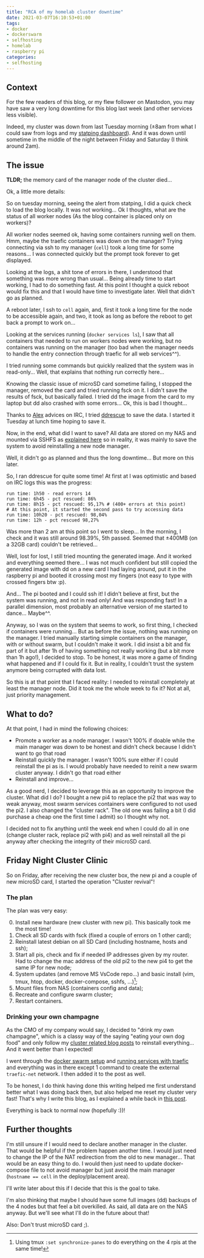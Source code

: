 ```yaml
---
title: "RCA of my homelab cluster downtime"
date: 2021-03-07T16:10:53+01:00
tags:
- docker
- dockerswarm
- selfhosting
- homelab
- raspberry pi
categories:
- selfhosting
---
```


## Context

For the few readers of this blog, or my flew follower on Mastodon, you may have saw a very long downtime for this blog last week (and other services less visible).

Indeed, my cluster was down from last Tuesday morning (±8am from what I could saw from logs and my [statping dashboard](/2020/04/28/my-home-lab-2020-part-5-external-application-status-with-statping/)). And it was down until sometime in the middle of the night between Friday and Saturday (I think around 2am).


## The issue

**TLDR;** the memory card of the manager node of the cluster died…

Ok, a little more details:

So on tuesday morning, seeing the alert from statping, I did a quick check to load the blog locally. It was not working… Ok I thoughts, what are the status of all worker nodes (As the blog container is placed only on workers)?

All worker nodes seemed ok, having some containers running well on them. Hmm, maybe the traefic containers was down on the manager? Trying connecting via ssh to my manager (`cell`) took a long time for some reasons… I was connected quickly but the prompt took forever to get displayed.

Looking at the logs, a shit tone of errors in there, I understood that something was more wrong than usual… Being already time to start working, I had to do something fast. At this point I thought a quick reboot would fix this and that I would have time to investigate later. Well that didn't go as planned.

A reboot later, I ssh to `cell` again, and, first it took a long time for the node to be accessible again, and two, it took as long as before the reboot to get back a prompt to work on…

Looking at the services running (`docker services ls`), I saw that all containers that needed to run on workers nodes were working, but no containers was running on the manager (too bad when the manager needs to handle the entry connection through traefic for all web services^^).

I tried running some commands but quickly realized that the system was in read-only… Well, that explains that nothing run correctly here…

Knowing the classic issue of microSD card sometime failing, I stopped the manager, removed the card and tried running fsck on it. I didn't save the results of fsck, but basically failed. I tried dd the image from the card to my laptop but dd also crashed with some errors… Ok, this is bad I thought…

Thanks to [Alex](https://social.nah.re/@alex) advices on IRC, I tried [ddrescue](https://doc.ubuntu-fr.org/ddrescue) to save the data. I started it Tuesday at lunch time hoping to save it.

Now, in the end, what did I want to save? All data are stored on my NAS and mounted via SSHFS as [explained here](/2021/02/04/moving-away-from-glusterfs-to-a-shared-folder-mounted-via-sshfs-for-my-cluster-storage/) so in reality, it was mainly to save the system to avoid reinstalling a new node manager.

Well, it didn't go as planned and thus the long downtime… But more on this later.

So, I ran ddrescue for quite some time! At first at I was optimistic and based on IRC logs this was the progress:
``` IRC logs
run time: 1h50 - read errors 14
run time: 6h45 - pct rescued: 86%
run time: 8h15 - pct rescued: 95,17% # (400+ errors at this point)
# At this point, it started the second pass to try accessing data
run time: 10h20 - pct rescued: 98,04%
run time: 12h - pct rescued 98,27%
```
Was more than 2 am at this point so I went to sleep… In the morning, I check and it was still around 98.39%, 5th passed. Seemed that ±400MB (on a 32GB card) couldn't be retrieved…

Well, lost for lost, I still tried mounting the generated image. And it worked and everything seemed there… I was not much confident but still copied the generated image with dd on a new card I had laying around, put it in the raspberry pi and booted it crossing most my fingers (not easy to type with crossed fingers btw :p).

And… The pi booted and I could ssh it! I didn't believe at first, but the system was running, and not in read only! And was responding fast! In a parallel dimension, most probably an alternative version of me started to dance… Maybe^^.

Anyway, so I was on the system that seems to work, so first thing, I checked if containers were running… But as before the issue, nothing was running on the manager. I tried manually starting simple containers on the manager, with or without swarm, but I couldn't make it work. I did insist a bit and fix part of it but after 1h of having something not really working (but a bit more than 1h ago!), I decided to stop. To be honest, it was more a game of finding what happened and if I could fix it. But in reality, I couldn't trust the system anymore being corrupted with data lost.


So this is at that point that I faced reality: I needed to reinstall completely at least the manager node. Did it took me the whole week to fix it? Not at all, just priority management.


## What to do?

At that point, I had in mind the following choices:
- Promote a worker as a node manager. I wasn't 100% if doable while the main manager was down to be honest and didn't check because I didn't want to go that road
- Reinstall quickly the manager. I wasn't 100% sure either if I could reinstall the pi as is. I would probably have needed to reinit a new swarm cluster anyway. I didn't go that road either
- Reinstall and improve…

As a good nerd, I decided to leverage this as an opportunity to improve the cluster. What did I do? I bought a new pi4 to replace the pi2 that was way to weak anyway, most swarm services containers were configured to not used the pi2. I also changed the "cluster rack". The old one was failing a bit (I did purchase a cheap one the first time I admit) so I thought why not.

I decided not to fix anything until the week end when I could do all in one (change cluster rack, replace pi2 with pi4) and as well reinstall all the pi anyway after checking the integrity of their microSD card.


## Friday Night Cluster Clinic

So on Friday, after receiving the new cluster box, the new pi and a couple of new microSD card, I started the operation "Cluster revival"!

### The plan

The plan was very easy:

0. Install new hardware (new cluster with new pi). This basically took me the most time!
1. Check all SD cards with fsck (fixed a couple of errors on 1 other card);
2. Reinstall latest debian on all SD Card (including hostname, hosts and ssh);
3. Start all pis, check and fix if needed IP addresses given by my router. Had to change the mac address of the old pi2 to the new pi4 to get the same IP for new node;
4. System updates (and remove MS VsCode repo…) and basic install (vim, tmux, htop, docker, docker-compose, sshfs, …)[^1];
5. Mount files from NAS (containers config and data);
5. Recreate and configure swarm cluster;
6. Restart containers.


### Drinking your own champagne

As the CMO of my company would say, I decided to "drink my own champagne", which is a classy way of the saying "eating your own dog food" and only follow my [cluster related blog posts](/pages/home-lab/) to reinstall everything… And it went better than I expected!

I went through the [docker swarm setup](/2020/03/27/my-home-lab-2020-part-3-docker-swarm-setup/) and [running services with traefic](/2020/03/30/my-home-lab-2020-part-4-running-services-over-https-with-traefik/) and everything was in there except 1 command to create the external `traefic-net` network. I then added it to the post as well.

To be honest, I do think having done this writing helped me first understand better what I was doing back then, but also helped me reset my cluster very fast! That's why I write this blog, as I explained a while back in [this post](/2020/04/25/why-do-i-write-on-this-blog/).

Everything is back to normal now (hopefully :))!


## Further thoughts

I'm still unsure if I would need to declare another manager in the cluster. That would be helpful if the problem happen another time. I would just need to change the IP of the NAT redirection from the old to new manager… That would be an easy thing to do. I would then just need to update docker-compose file to not avoid manager but just avoid the main manager (`hostname == cell` in the deploy/placement area).

I'll write later about this if I decide that this is the goal to take.

I'm also thinking that maybe I should have some full images (dd) backups of the 4 nodes but that feel a bit overkilled. As said, all data are on the NAS anyway. But we'll see what I'll do in the future about that!

Also: Don't trust microSD card ;).


[^1]: Using tmux `:set synchronize-panes` to do everything on the 4 rpis at the same time!
